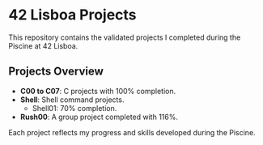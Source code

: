 # 42 Lisboa Projects

This repository contains the validated projects I completed during the Piscine at 42 Lisboa.

## Projects Overview

- **C00 to C07**: C projects with 100% completion.
- **Shell**: Shell command projects.
  - Shell01: 70% completion.
- **Rush00**: A group project completed with 116%.

Each project reflects my progress and skills developed during the Piscine.
